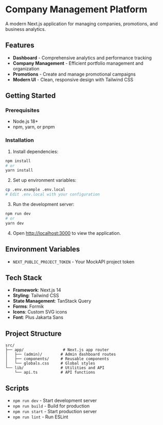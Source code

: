 # Company Management Platform

A modern Next.js application for managing companies, promotions, and business analytics.

## Features

- **Dashboard** - Comprehensive analytics and performance tracking
- **Company Management** - Efficient portfolio management and organization
- **Promotions** - Create and manage promotional campaigns
- **Modern UI** - Clean, responsive design with Tailwind CSS

## Getting Started

### Prerequisites

- Node.js 18+
- npm, yarn, or pnpm

### Installation

1. Install dependencies:

```bash
npm install
# or
yarn install
```

2. Set up environment variables:

```bash
cp .env.example .env.local
# Edit .env.local with your configuration
```

3. Run the development server:

```bash
npm run dev
# or
yarn dev
```

4. Open [http://localhost:3000](http://localhost:3000) to view the application.

## Environment Variables

- `NEXT_PUBLIC_PROJECT_TOKEN` - Your MockAPI project token

## Tech Stack

- **Framework**: Next.js 14
- **Styling**: Tailwind CSS
- **State Management**: TanStack Query
- **Forms**: Formik
- **Icons**: Custom SVG icons
- **Font**: Plus Jakarta Sans

## Project Structure

```
src/
├── app/                 # Next.js app router
│   ├── (admin)/        # Admin dashboard routes
│   ├── components/     # Reusable components
│   └── globals.css     # Global styles
└── lib/                # Utilities and API
    └── api.ts          # API functions
```

## Scripts

- `npm run dev` - Start development server
- `npm run build` - Build for production
- `npm run start` - Start production server
- `npm run lint` - Run ESLint
